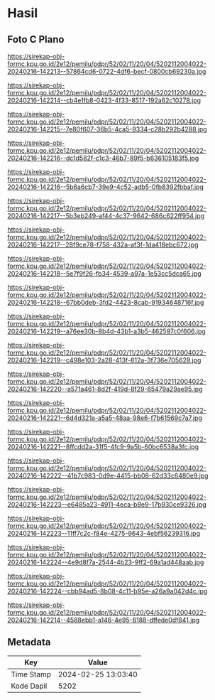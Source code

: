 # Hasil

## Foto C Plano

https://sirekap-obj-formc.kpu.go.id/2e12/pemilu/pdpr/52/02/11/20/04/5202112004022-20240216-142213--57864cd6-0722-4df6-becf-0800cb69230a.jpg

https://sirekap-obj-formc.kpu.go.id/2e12/pemilu/pdpr/52/02/11/20/04/5202112004022-20240216-142214--cb4e1fb8-0423-4f33-8517-192a62c10278.jpg

https://sirekap-obj-formc.kpu.go.id/2e12/pemilu/pdpr/52/02/11/20/04/5202112004022-20240216-142215--7e80f607-36b5-4ca5-9334-c28b292b4288.jpg

https://sirekap-obj-formc.kpu.go.id/2e12/pemilu/pdpr/52/02/11/20/04/5202112004022-20240216-142216--dc1d582f-c1c3-46b7-89f5-b636105183f5.jpg

https://sirekap-obj-formc.kpu.go.id/2e12/pemilu/pdpr/52/02/11/20/04/5202112004022-20240216-142216--5b6a6cb7-39e9-4c52-adb5-0fb8392fbbaf.jpg

https://sirekap-obj-formc.kpu.go.id/2e12/pemilu/pdpr/52/02/11/20/04/5202112004022-20240216-142217--5b3eb249-af44-4c37-9642-686c622ff954.jpg

https://sirekap-obj-formc.kpu.go.id/2e12/pemilu/pdpr/52/02/11/20/04/5202112004022-20240216-142217--28f9ce78-f758-432a-af3f-1da418ebc672.jpg

https://sirekap-obj-formc.kpu.go.id/2e12/pemilu/pdpr/52/02/11/20/04/5202112004022-20240216-142218--5e7f9f26-fb34-4539-a97a-1e53cc5dca65.jpg

https://sirekap-obj-formc.kpu.go.id/2e12/pemilu/pdpr/52/02/11/20/04/5202112004022-20240216-142218--67bb0deb-3fd2-4423-8cab-91934648716f.jpg

https://sirekap-obj-formc.kpu.go.id/2e12/pemilu/pdpr/52/02/11/20/04/5202112004022-20240216-142219--a76ee30b-8b4d-43b1-a3b5-462597c0f606.jpg

https://sirekap-obj-formc.kpu.go.id/2e12/pemilu/pdpr/52/02/11/20/04/5202112004022-20240216-142219--c498e103-2a28-413f-812a-3f736e705628.jpg

https://sirekap-obj-formc.kpu.go.id/2e12/pemilu/pdpr/52/02/11/20/04/5202112004022-20240216-142220--a571a461-8d2f-419d-8f29-65479a29ae95.jpg

https://sirekap-obj-formc.kpu.go.id/2e12/pemilu/pdpr/52/02/11/20/04/5202112004022-20240216-142221--6d4d321a-a5a5-48aa-98e6-f7b61569c7a7.jpg

https://sirekap-obj-formc.kpu.go.id/2e12/pemilu/pdpr/52/02/11/20/04/5202112004022-20240216-142221--8ffcdd2a-31f5-4fc9-9a5b-60bc6538a3fc.jpg

https://sirekap-obj-formc.kpu.go.id/2e12/pemilu/pdpr/52/02/11/20/04/5202112004022-20240216-142222--41b7c983-0d9e-4415-bb08-62d33c6480e9.jpg

https://sirekap-obj-formc.kpu.go.id/2e12/pemilu/pdpr/52/02/11/20/04/5202112004022-20240216-142223--e6485a23-4911-4eca-b8e9-17b930ce9326.jpg

https://sirekap-obj-formc.kpu.go.id/2e12/pemilu/pdpr/52/02/11/20/04/5202112004022-20240216-142223--11ff7c2c-f84e-4275-9643-4ebf56239316.jpg

https://sirekap-obj-formc.kpu.go.id/2e12/pemilu/pdpr/52/02/11/20/04/5202112004022-20240216-142224--4e9d8f7a-2544-4b23-9ff2-69a1ad448aab.jpg

https://sirekap-obj-formc.kpu.go.id/2e12/pemilu/pdpr/52/02/11/20/04/5202112004022-20240216-142224--cbb94ad5-8b08-4c11-b95e-a26a9a042d4c.jpg

https://sirekap-obj-formc.kpu.go.id/2e12/pemilu/pdpr/52/02/11/20/04/5202112004022-20240216-142214--4588ebb1-a146-4e95-8188-dffede0df841.jpg


## Metadata

| Key        | Value               |
| ---------- | ------------------- |
| Time Stamp | 2024-02-25 13:03:40 |
| Kode Dapil | 5202                |



